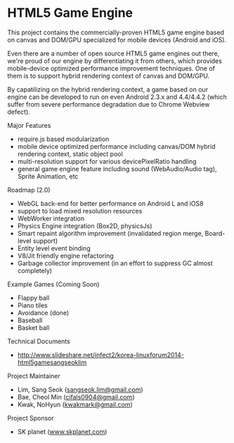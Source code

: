 HTML5 Game Engine
========================

This project contains the commercially-proven HTML5 game engine based on canvas and DOM/GPU specialized for mobile devices (Android and iOS).

Even there are a number of open source HTML5 game engines out there, we're proud of our engine by differentiating it from others,
which provides mobile-device optimized performance improvement techniques.
One of them is to support hybrid rendering context of canvas and DOM/GPU.

By capatilizing on the hybrid rendering context, a game based on our engine can be developed to run on even Android 2.3.x and 4.4/4.4.2 (which suffer from severe performance degradation due to Chrome Webview defect).

Major Features
- require.js based modularization
- mobile device optimized performance including canvas/DOM hybrid rendering context, static object pool
- multi-resolution support for various devicePixelRatio handling
- general game engine feature including sound (WebAudio/Audio tag), Sprite Animation, etc

Roadmap (2.0)
- WebGL back-end for better performance on Android L and iOS8
- support to load mixed resolution resources
- WebWorker integration
- Physics Engine integration (Box2D, physicsJs)
- Smart repaint algorithm improvement (invalidated region merge, Board-level support)
- Entity level event binding
- V8/Jit friendly engine refactoring
- Garbage collector improvement (in an effort to suppress GC almost completely)

Example Games (Coming Soon)
- Flappy ball
- Piano tiles
- Avoidance (done)
- Baseball
- Basket ball

Technical Documents
- http://www.slideshare.net/infect2/korea-linuxforum2014-html5gamesangseoklim

Project Maintainer
- Lim, Sang Seok (sangseok.lim@gmail.com)
- Bae, Cheol Min (cifals0904@gmail.com)
- Kwak, NoHyun (kwakmark@gmail.com)

Project Sponsor
- SK planet (www.skplanet.com)